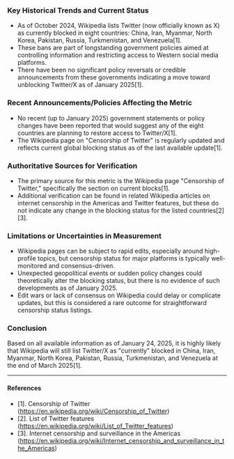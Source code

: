 ### Key Historical Trends and Current Status

- As of October 2024, Wikipedia lists Twitter (now officially known as X) as currently blocked in eight countries: China, Iran, Myanmar, North Korea, Pakistan, Russia, Turkmenistan, and Venezuela[1].
- These bans are part of longstanding government policies aimed at controlling information and restricting access to Western social media platforms.
- There have been no significant policy reversals or credible announcements from these governments indicating a move toward unblocking Twitter/X as of January 2025[1].

### Recent Announcements/Policies Affecting the Metric

- No recent (up to January 2025) government statements or policy changes have been reported that would suggest any of the eight countries are planning to restore access to Twitter/X[1].
- The Wikipedia page on "Censorship of Twitter" is regularly updated and reflects current global blocking status as of the last available update[1].

### Authoritative Sources for Verification

- The primary source for this metric is the Wikipedia page "Censorship of Twitter," specifically the section on current blocks[1].
- Additional verification can be found in related Wikipedia articles on internet censorship in the Americas and Twitter features, but these do not indicate any change in the blocking status for the listed countries[2][3].

### Limitations or Uncertainties in Measurement

- Wikipedia pages can be subject to rapid edits, especially around high-profile topics, but censorship status for major platforms is typically well-monitored and consensus-driven.
- Unexpected geopolitical events or sudden policy changes could theoretically alter the blocking status, but there is no evidence of such developments as of January 2025.
- Edit wars or lack of consensus on Wikipedia could delay or complicate updates, but this is considered a rare outcome for straightforward censorship status listings.

### Conclusion

Based on all available information as of January 24, 2025, it is highly likely that Wikipedia will still list Twitter/X as "currently" blocked in China, Iran, Myanmar, North Korea, Pakistan, Russia, Turkmenistan, and Venezuela at the end of March 2025[1].

---

#### References

- [1]. Censorship of Twitter (https://en.wikipedia.org/wiki/Censorship_of_Twitter)
- [2]. List of Twitter features (https://en.wikipedia.org/wiki/List_of_Twitter_features)
- [3]. Internet censorship and surveillance in the Americas (https://en.wikipedia.org/wiki/Internet_censorship_and_surveillance_in_the_Americas)